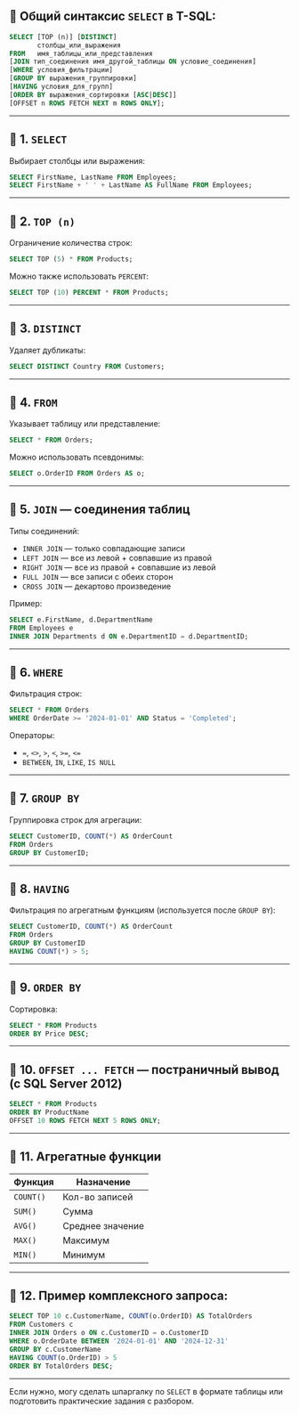 
## 🔷 Общий синтаксис `SELECT` в T-SQL:

```sql
SELECT [TOP (n)] [DISTINCT]
       столбцы_или_выражения
FROM   имя_таблицы_или_представления
[JOIN тип_соединения имя_другой_таблицы ON условие_соединения]
[WHERE условия_фильтрации]
[GROUP BY выражения_группировки]
[HAVING условия_для_групп]
[ORDER BY выражения_сортировки [ASC|DESC]]
[OFFSET n ROWS FETCH NEXT m ROWS ONLY];
```

---

## 🔹 1. `SELECT`

Выбирает столбцы или выражения:

```sql
SELECT FirstName, LastName FROM Employees;
SELECT FirstName + ' ' + LastName AS FullName FROM Employees;
```

---

## 🔹 2. `TOP (n)`

Ограничение количества строк:

```sql
SELECT TOP (5) * FROM Products;
```

Можно также использовать `PERCENT`:

```sql
SELECT TOP (10) PERCENT * FROM Products;
```

---

## 🔹 3. `DISTINCT`

Удаляет дубликаты:

```sql
SELECT DISTINCT Country FROM Customers;
```

---

## 🔹 4. `FROM`

Указывает таблицу или представление:

```sql
SELECT * FROM Orders;
```

Можно использовать псевдонимы:

```sql
SELECT o.OrderID FROM Orders AS o;
```

---

## 🔹 5. `JOIN` — соединения таблиц

Типы соединений:

* `INNER JOIN` — только совпадающие записи
* `LEFT JOIN` — все из левой + совпавшие из правой
* `RIGHT JOIN` — все из правой + совпавшие из левой
* `FULL JOIN` — все записи с обеих сторон
* `CROSS JOIN` — декартово произведение

Пример:

```sql
SELECT e.FirstName, d.DepartmentName
FROM Employees e
INNER JOIN Departments d ON e.DepartmentID = d.DepartmentID;
```

---

## 🔹 6. `WHERE`

Фильтрация строк:

```sql
SELECT * FROM Orders
WHERE OrderDate >= '2024-01-01' AND Status = 'Completed';
```

Операторы:

* `=`, `<>`, `>`, `<`, `>=`, `<=`
* `BETWEEN`, `IN`, `LIKE`, `IS NULL`

---

## 🔹 7. `GROUP BY`

Группировка строк для агрегации:

```sql
SELECT CustomerID, COUNT(*) AS OrderCount
FROM Orders
GROUP BY CustomerID;
```

---

## 🔹 8. `HAVING`

Фильтрация по агрегатным функциям (используется после `GROUP BY`):

```sql
SELECT CustomerID, COUNT(*) AS OrderCount
FROM Orders
GROUP BY CustomerID
HAVING COUNT(*) > 5;
```

---

## 🔹 9. `ORDER BY`

Сортировка:

```sql
SELECT * FROM Products
ORDER BY Price DESC;
```

---

## 🔹 10. `OFFSET ... FETCH` — постраничный вывод (с SQL Server 2012)

```sql
SELECT * FROM Products
ORDER BY ProductName
OFFSET 10 ROWS FETCH NEXT 5 ROWS ONLY;
```

---

## 🔹 11. Агрегатные функции

| Функция   | Назначение       |
| --------- | ---------------- |
| `COUNT()` | Кол-во записей   |
| `SUM()`   | Сумма            |
| `AVG()`   | Среднее значение |
| `MAX()`   | Максимум         |
| `MIN()`   | Минимум          |

---

## 🔹 12. Пример комплексного запроса:

```sql
SELECT TOP 10 c.CustomerName, COUNT(o.OrderID) AS TotalOrders
FROM Customers c
INNER JOIN Orders o ON c.CustomerID = o.CustomerID
WHERE o.OrderDate BETWEEN '2024-01-01' AND '2024-12-31'
GROUP BY c.CustomerName
HAVING COUNT(o.OrderID) > 5
ORDER BY TotalOrders DESC;
```

---

Если нужно, могу сделать шпаргалку по `SELECT` в формате таблицы или подготовить практические задания с разбором.
